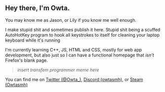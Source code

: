 
## Hey there, I'm Owta.

  You may know me as Jason, or Lily if you know me well enough.
 
 I make stupid shit and sometimes publish it here.
  Stupid shit being a scuffed AutoHotKey program to hook all keystrokes to itself for cleaning your laptop keyboard while it's running
  
 I'm currently learning C++, JS, HTML and CSS, mostly for web app development, but also just so I can have a functional homepage that *isn't* Firefox's blank page.
  
  > *insert transfem programmer meme here*
  
 You can find me on [Twitter (@Owta_)](https://twitter.com/owta_), [Discord (owtasmh)](https://discord.gg/SNSfQcFkXR), or [Steam (Owtasmh)](https://steamcommunity.com/id/owtasmh)
